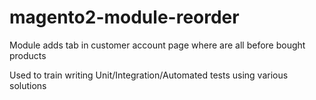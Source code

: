 # magento2-module-reorder
Module adds tab in customer account page where are all before bought products

Used to train writing Unit/Integration/Automated tests using various solutions
